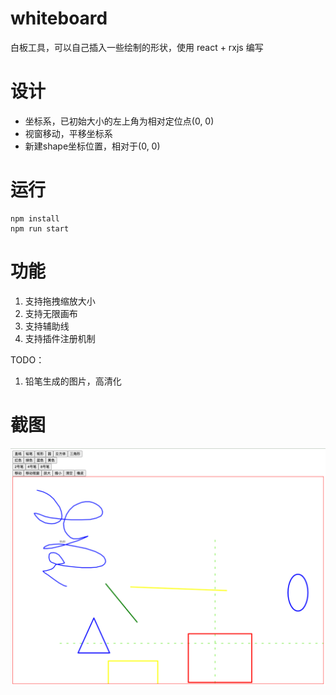 # whiteboard

白板工具，可以自己插入一些绘制的形状，使用 react + rxjs 编写

# 设计

- 坐标系，已初始大小的左上角为相对定位点(0, 0)
- 视窗移动，平移坐标系
- 新建shape坐标位置，相对于(0, 0)

# 运行

```
npm install
npm run start
```

# 功能

1. 支持拖拽缩放大小
2. 支持无限画布
3. 支持辅助线
4. 支持插件注册机制

TODO：
1. 铅笔生成的图片，高清化

# 截图

![alt 截图](https://github.com/uncoder-fe/whiteboard2/blob/master/screenshot/screenshot-20211021-112524.png '截图')
